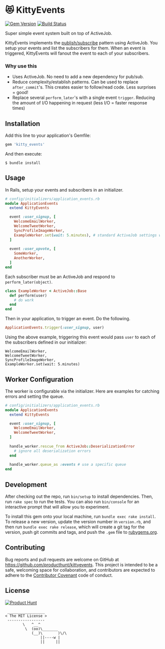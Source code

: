# :heart_eyes_cat: KittyEvents
[![Gem Version](https://badge.fury.io/rb/kitty_events.svg)](https://badge.fury.io/rb/kitty_events) [![Build Status](https://travis-ci.org/producthunt/KittyEvents.svg?branch=master)](https://travis-ci.org/producthunt/KittyEvents)

Super simple event system built on top of ActiveJob.

KittyEvents implements the [publish/subscribe](https://en.wikipedia.org/wiki/Publish%E2%80%93subscribe_pattern) pattern using ActiveJob. You setup your events and list the subscribers for them. When an event is triggered, KittyEvents will fanout the event to each of your subscribers.

### Why use this
- Uses ActiveJob. No need to add a new dependency for pub/sub.
- Reduce complexity/establish patterns. Can be used to replace `after_commit`'s. This creates easier to follow/read code. Less surprises = good!
- Replace several `perform_later`'s with a single event `trigger`. Reducing the amount of I/O happening in request (less I/O = faster response times)

## Installation

Add this line to your application's Gemfile:

```ruby
gem 'kitty_events'
```

And then execute:

    $ bundle install

## Usage

In Rails, setup your events and subscribers in an initializer.

```Ruby
# config/initializers/application_events.rb
module ApplicationEvents
  extend KittyEvents

  event :user_signup, [
    WelcomeEmailWorker,
    WelcomeTweetWorker,
    SyncProfileImageWorker,
    ExampleWorker.set(wait: 5.minutes), # standard ActiveJob settings work as well!
  ]
  
  event :user_upvote, [
    SomeWorker,
    AnotherWorker,
  ]
end
```

Each subscriber must be an ActiveJob and respond to `perform_later(object)`.

```Ruby
class ExampleWorker < ActiveJob::Base
  def perform(user)
    # do work
  end
end
```

Then in your application, to trigger an event. Do the following.

```Ruby
ApplicationEvents.trigger(:user_signup, user)
```

Using the above example, triggering this event would pass `user` to each of the subscribers defined in our initializer:
```
WelcomeEmailWorker,
WelcomeTweetWorker,
SyncProfileImageWorker,
ExampleWorker.set(wait: 5.minutes)
```

## Worker Configuration
The worker is configurable via the initializer. Here are examples for catching errors and setting the queue.

```Ruby
# config/initializers/application_events.rb
module ApplicationEvents
  extend KittyEvents

  event :user_signup, [
    WelcomeEmailWorker,
    WelcomeTweetWorker,
  ]
  
  handle_worker.rescue_from ActiveJob::DeserializationError
    # ignore all deserialization errors
  end
  
  handle_worker.queue_as :events # use a specific queue
end
```

## Development

After checking out the repo, run `bin/setup` to install dependencies. Then, run `rake spec` to run the tests. You can also run `bin/console` for an interactive prompt that will allow you to experiment.

To install this gem onto your local machine, run `bundle exec rake install`. To release a new version, update the version number in `version.rb`, and then run `bundle exec rake release`, which will create a git tag for the version, push git commits and tags, and push the `.gem` file to [rubygems.org](https://rubygems.org).

## Contributing

Bug reports and pull requests are welcome on GitHub at https://github.com/producthunt/kittyevents. This project is intended to be a safe, welcoming space for collaboration, and contributors are expected to adhere to the [Contributor Covenant](http://contributor-covenant.org) code of conduct.


## License

[![Product Hunt](http://i.imgur.com/dtAr7wC.png)](https://www.producthunt.com)

```
 _________________
< The MIT License >
 -----------------
        \   ^__^
         \  (oo)\_______
            (__)\       )\/\
                ||----w |
                ||     ||
```
